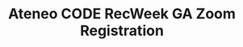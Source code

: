 ---
title: Ateneo CODE RecWeek GA Zoom Registration
redirect_to: https://docs.google.com/spreadsheets/d/1kBg1kExKyboF--scZxPwFJmCGmDoKjTN7KWg69_FMVU/edit#gid=1337787200
redirect_from: 
  - /RWGAZoomRegistration
  - /rwgazoomregistration
---